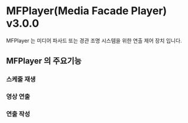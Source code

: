 # MFPlayer(Media Facade Player) v3.0.0
MFPlayer 는 미디어 파사드 또는 경관 조명 시스템을 위한 연출 제어 장치 입니다.

## MFPlayer 의 주요기능
### 스케줄 재생

### 영상 연출

### 연출 작성
